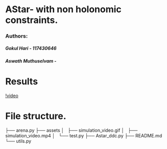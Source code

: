 # AStar- with non holonomic constraints.

### Authors: 
##### Gokul Hari - 117430646
##### Aswath Muthuselvam - 
# Results
[!video](./assets/simulation_video.gif)


# File structure.
├── arena.py
├── assets
│   ├── simulation_video.gif
│   ├── simulation_video.mp4
│   └── test.py
├── Astar_ddc.py
├── README.md
└── utils.py


